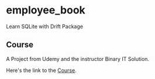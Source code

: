 # employee_book

Learn SQLite with Drift Package

## Course

A Project from Udemy and the instructor Binary IT Solution.

Here's the link to the [Course](https://www.udemy.com/course/flutter-sqlite-database-i/learn/lecture/30874230?start=0#overview).

